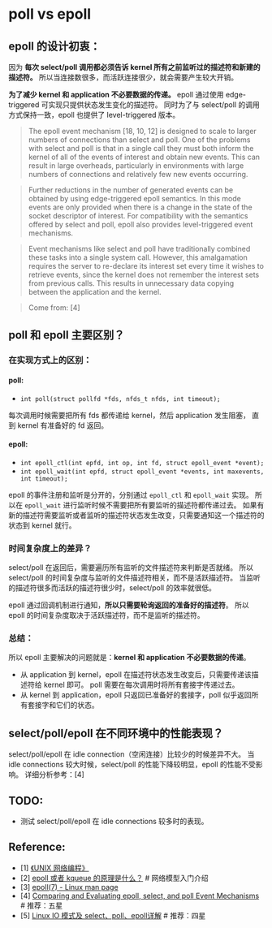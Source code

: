 # poll vs epoll

## epoll 的设计初衷：

因为 **每次 select/poll 调用都必须告诉 kernel 所有之前监听过的描述符和新建的描述符。**
所以当连接数很多，而活跃连接很少，就会需要产生较大开销。

**为了减少 kernel 和 application 不必要数据的传递。**
epoll 通过使用 edge-triggered 可实现只提供状态发生变化的描述符。
同时为了与 select/poll 的调用方式保持一致，epoll 也提供了 level-triggered 版本。

> The epoll event mechanism [18, 10, 12] is designed
> to scale to larger numbers of connections
> than select and poll. One of the
> problems with select and poll is that in
> a single call they must both inform the kernel
> of all of the events of interest and obtain new
> events. This can result in large overheads, particularly
> in environments with large numbers
> of connections and relatively few new events
> occurring.

> Further reductions in the number of generated
> events can be obtained by using edge-triggered
> epoll semantics. In this mode events are only
> provided when there is a change in the state of
> the socket descriptor of interest. For compatibility
> with the semantics offered by select
> and poll, epoll also provides level-triggered
> event mechanisms.

> Event mechanisms like select
> and poll have traditionally combined these
> tasks into a single system call. However, this
> amalgamation requires the server to re-declare
> its interest set every time it wishes to retrieve
> events, since the kernel does not remember the
> interest sets from previous calls. This results in
> unnecessary data copying between the application
> and the kernel.

> Come from: [4]

## poll 和 epoll 主要区别？

### 在实现方式上的区别：

#### poll:

* `int poll(struct pollfd *fds, nfds_t nfds, int timeout);`

每次调用时候需要把所有 fds 都传递给 kernel，然后 application 发生阻塞，
直到 kernel 有准备好的 fd 返回。

#### epoll:

* `int epoll_ctl(int epfd, int op, int fd, struct epoll_event *event);`
* `int epoll_wait(int epfd, struct epoll_event *events, int maxevents, int timeout);`

epoll 的事件注册和监听是分开的，分别通过 `epoll_ctl` 和 `epoll_wait` 实现。
所以在 `epoll_wait` 进行监听时候不需要把所有要监听的描述符都传递过去。
如果有新的描述符需要监听或者监听的描述符状态发生改变，只需要通知这一个描述符的状态到 kernel 就行。

### 时间复杂度上的差异？

select/poll 在返回后，需要遍历所有监听的文件描述符来判断是否就绪。
所以select/poll 的时间复杂度与监听的文件描述符相关，而不是活跃描述符。
当监听的描述符很多而活跃的描述符很少时，select/poll 的效率就很低。

epoll 通过回调机制进行通知，**所以只需要轮询返回的准备好的描述符**。
所以 epoll 的时间复杂度取决于活跃描述符，而不是监听的描述符。

### 总结：

所以 epoll 主要解决的问题就是：**kernel 和 application 不必要数据的传递**。

* 从 application 到 kernel，epoll 在描述符状态发生改变后，只需要传递该描述符给 kernel 即可。
  poll 需要在每次调用时将所有套接字传递过去。
* 从 kernel 到 application，epoll 只返回已准备好的套接字，poll 似乎返回所有套接字和它们的状态。

## select/poll/epoll 在不同环境中的性能表现？

select/poll/epoll 在 idle connection（空闲连接）比较少的时候差异不大。
当 idle connections 较大时候，select/poll 的性能下降较明显，epoll 的性能不受影响。
详细分析参考：[4]

## TODO:

* 测试 select/poll/epoll 在 idle connections 较多时的表现。

## Reference:

- [1] [《UNIX 网络编程》](http://book.douban.com/subject/1500149/)
- [2] [epoll 或者 kqueue 的原理是什么？](http://www.zhihu.com/question/20122137/answer/14049112)  # 网络模型入门介绍
- [3] [epoll(7) - Linux man page](http://linux.die.net/man/7/epoll)
- [4] [Comparing and Evaluating epoll, select, and poll Event Mechanisms](https://www.kernel.org/doc/ols/2004/ols2004v1-pages-215-226.pdf)  # 推荐：五星
- [5] [Linux IO 模式及 select、poll、epoll详解](http://segmentfault.com/a/1190000003063859)  # 推荐：四星
